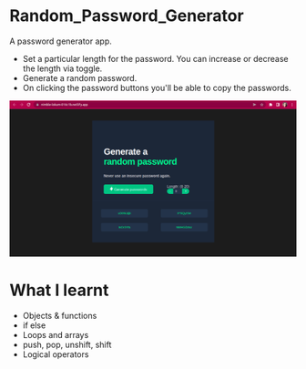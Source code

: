 # Random_Password_Generator
A password generator app.
- Set a particular length for the password. You can increase or decrease the length via toggle.
- Generate a random password.
- On clicking the password buttons you'll be able to copy the passwords.

![password generator](https://github.com/Anushka-shukla/Random_Password_Generator/blob/master/password-generator.png)

# What I learnt
- Objects & functions
- if else
- Loops and arrays
- push, pop, unshift, shift
- Logical operators
